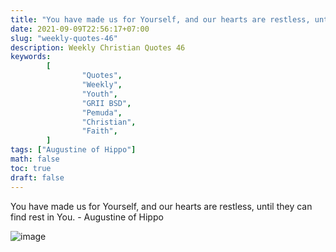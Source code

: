 ```yaml
---
title: "You have made us for Yourself, and our hearts are restless, until they can find rest in You."
date: 2021-09-09T22:56:17+07:00
slug: "weekly-quotes-46"
description: Weekly Christian Quotes 46
keywords:
        [
                "Quotes",
                "Weekly",
                "Youth",
                "GRII BSD",
                "Pemuda",
                "Christian",
                "Faith",
        ]
tags: ["Augustine of Hippo"]
math: false
toc: true
draft: false
---
```


You have made us for Yourself, and our hearts are restless, until they can find rest in You. - Augustine of Hippo

![image](/images/quotes/20210909.jpeg)
